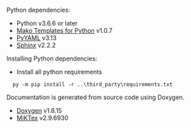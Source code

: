 Python dependencies:
  * Python v3.6.6 or later
  * [Mako Templates for Python](https://www.makotemplates.org/) v1.0.7
  * [PyYAML](https://pyyaml.org/) v3.13
  * [Sphinx](https://www.sphinx-doc.org/en/master/) v2.2.2

Installing Python dependencies:

  * Install all python requirements
  ~~~~
    py -m pip install -r ..\third_party\requirements.txt
  ~~~~

Documentation is generated from source code using Doxygen.  
  * [Doxygen](http://www.doxygen.nl/) v1.8.15
  * [MiKTex](https://miktex.org/) v2.9.6930
